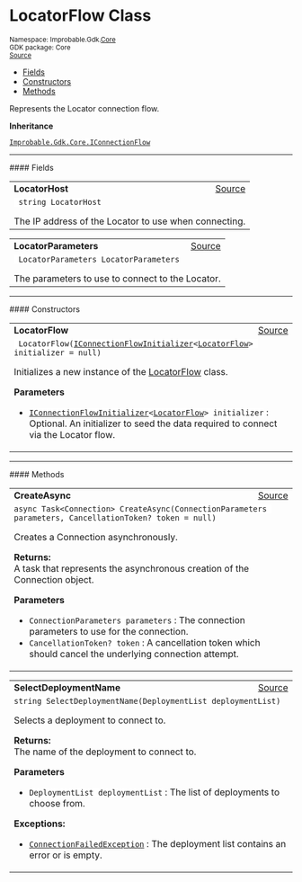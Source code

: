 
# LocatorFlow Class
<sup>
Namespace: Improbable.Gdk.<a href="{{urlRoot}}/api/core-index">Core</a><br/>
GDK package: Core<br/>
<a href="https://www.github.com/spatialos/gdk-for-unity/blob/0.2.4/workers/unity/Packages/com.improbable.gdk.core/Worker/ConnectionHandlers/ConnectionFlows.cs/#L72">Source</a>
<style>
a code {
                    padding: 0em 0.25em!important;
}
code {
                    background-color: #ffffff!important;
}
</style>
</sup>
<nav id="pageToc" class="page-toc"><ul><li><a href="#fields">Fields</a>
<li><a href="#constructors">Constructors</a>
<li><a href="#methods">Methods</a>
</ul></nav>

</p>



<p>Represents the Locator connection flow. </p>



</p>

<b>Inheritance</b>

<code><a href="{{urlRoot}}/api/core/i-connection-flow">Improbable.Gdk.Core.IConnectionFlow</a></code>






</p>
<hr style="width:100%; border-top-color:#d8d8d8" />
#### Fields


</p>




<table width="100%">
    <tr>
        <td style="border-right:none"><b>LocatorHost</b></td>
        <td style="border-left:none; text-align:right"><a href="https://www.github.com/spatialos/gdk-for-unity/blob/0.2.4/workers/unity/Packages/com.improbable.gdk.core/Worker/ConnectionHandlers/ConnectionFlows.cs/#L77">Source</a></td>
    </tr>
    <tr>
        <td colspan="2">
<code> string LocatorHost</code></p>
The IP address of the Locator to use when connecting. 

</td>
    </tr>
</table>


<table width="100%">
    <tr>
        <td style="border-right:none"><b>LocatorParameters</b></td>
        <td style="border-left:none; text-align:right"><a href="https://www.github.com/spatialos/gdk-for-unity/blob/0.2.4/workers/unity/Packages/com.improbable.gdk.core/Worker/ConnectionHandlers/ConnectionFlows.cs/#L82">Source</a></td>
    </tr>
    <tr>
        <td colspan="2">
<code> LocatorParameters LocatorParameters</code></p>
The parameters to use to connect to the Locator. 

</td>
    </tr>
</table>







</p>
<hr style="width:100%; border-top-color:#d8d8d8" />
#### Constructors


</p>




<table width="100%">
    <tr>
        <td style="border-right:none"><b>LocatorFlow</b></td>
        <td style="border-left:none; text-align:right"><a href="https://www.github.com/spatialos/gdk-for-unity/blob/0.2.4/workers/unity/Packages/com.improbable.gdk.core/Worker/ConnectionHandlers/ConnectionFlows.cs/#L103">Source</a></td>
    </tr>
    <tr>
        <td colspan="2">
<code> LocatorFlow(<a href="{{urlRoot}}/api/core/i-connection-flow-initializer">IConnectionFlowInitializer</a>&lt;<a href="{{urlRoot}}/api/core/locator-flow">LocatorFlow</a>&gt; initializer = null)</code></p>
Initializes a new instance of the <a href="{{urlRoot}}/api/core/locator-flow">LocatorFlow</a> class. 


</p>

<b>Parameters</b>

<ul>
<li><code><a href="{{urlRoot}}/api/core/i-connection-flow-initializer">IConnectionFlowInitializer</a>&lt;<a href="{{urlRoot}}/api/core/locator-flow">LocatorFlow</a>&gt; initializer</code> : Optional. An initializer to seed the data required to connect via the Locator flow.</li>
</ul>





</td>
    </tr>
</table>




</p>
<hr style="width:100%; border-top-color:#d8d8d8" />
#### Methods


</p>




<table width="100%">
    <tr>
        <td style="border-right:none"><b>CreateAsync</b></td>
        <td style="border-left:none; text-align:right"><a href="https://www.github.com/spatialos/gdk-for-unity/blob/0.2.4/workers/unity/Packages/com.improbable.gdk.core/Worker/ConnectionHandlers/ConnectionFlows.cs/#L108">Source</a></td>
    </tr>
    <tr>
        <td colspan="2">
<code>async Task&lt;Connection&gt; CreateAsync(ConnectionParameters parameters, CancellationToken? token = null)</code></p>
Creates a Connection asynchronously. 
</p><b>Returns:</b></br>A task that represents the asynchronous creation of the Connection object.

</p>

<b>Parameters</b>

<ul>
<li><code>ConnectionParameters parameters</code> : The connection parameters to use for the connection.</li>
<li><code>CancellationToken? token</code> : A cancellation token which should cancel the underlying connection attempt.</li>
</ul>





</td>
    </tr>
</table>


<table width="100%">
    <tr>
        <td style="border-right:none"><b>SelectDeploymentName</b></td>
        <td style="border-left:none; text-align:right"><a href="https://www.github.com/spatialos/gdk-for-unity/blob/0.2.4/workers/unity/Packages/com.improbable.gdk.core/Worker/ConnectionHandlers/ConnectionFlows.cs/#L136">Source</a></td>
    </tr>
    <tr>
        <td colspan="2">
<code>string SelectDeploymentName(DeploymentList deploymentList)</code></p>
Selects a deployment to connect to. 
</p><b>Returns:</b></br>The name of the deployment to connect to.

</p>

<b>Parameters</b>

<ul>
<li><code>DeploymentList deploymentList</code> : The list of deployments to choose from.</li>
</ul>





</p>

<b>Exceptions:</b>

<ul>
<li><code><a href="{{urlRoot}}/api/core/connection-failed-exception">ConnectionFailedException</a></code> : The deployment list contains an error or is empty.</li>
</ul>


</td>
    </tr>
</table>





